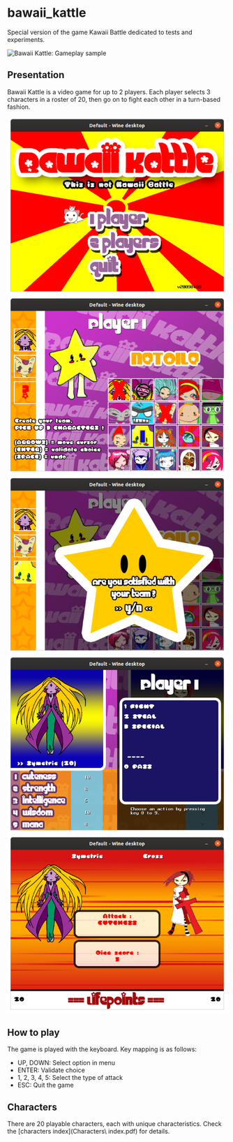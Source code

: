 # bawaii_kattle
Special version of the game Kawaii Battle dedicated to tests and experiments.

![Bawaii Kattle: Gameplay sample](kb.gif)

## Presentation
Bawaii Kattle is a video game for up to 2 players. Each player selects 3 characters in a roster of 20, then go on to fight each other in a turn-based fashion.

![Bawaii Kattle: Title screen](bk01.png)
![Bawaii Kattle: Roster](bk02.png)
![Bawaii Kattle: Team validation](bk03.png)
![Bawaii Kattle: Select action](bk04.png)
![Bawaii Kattle: Battle screen](bk05.png)

## How to play
The game is played with the keyboard. Key mapping is as follows:

- UP, DOWN: Select option in menu
- ENTER: Validate choice
- 1, 2, 3, 4, 5: Select the type of attack
- ESC: Quit the game

## Characters
There are 20 playable characters, each with unique characteristics.
Check the [characters index](Characters\ index.pdf) for details.
